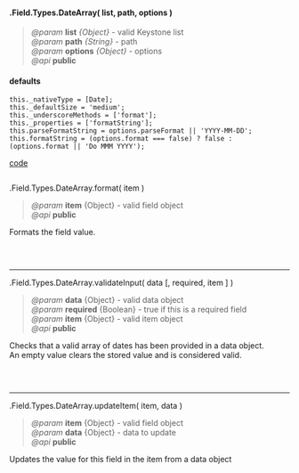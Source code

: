#### .Field.Types.DateArray( list, path, options )  
> *@param* **list** _{Object}_  - valid Keystone list   
> *@param* **path** _{String}_  - path   
> *@param* **options** _{Object}_  - options   
> *@api* **public**  

<div class="code-header"> <h4>defaults</h4></div><pre class=" language-javascript"><code class="language-javascript">this._nativeType = [Date];
this._defaultSize = 'medium';
this._underscoreMethods = ['format'];
this._properties = ['formatString'];
this.parseFormatString = options.parseFormat || 'YYYY-MM-DD';
this.formatString = (options.format === false) ? false : (options.format || 'Do MMM YYYY');</code></pre>

<div class="code-header addGitHubLink" data-file="lib/fieldTypes/datearray.js"> <a href="#" class="loadCode"> code</a></div><pre class=" language-javascript hideCode api"></pre> 

<span class="subMethod"> .Field.Types.DateArray.format( item ) </span>  
> *@param* **item** {Object} - valid field object   
> *@api* **public**     

Formats the field value.

<div class="code-header addGitHubLink" data-file="lib/fieldTypes/datearray.js#L38-L50"> &nbsp;</div><pre class=" language-javascript hideCode api"></pre> 

---
<span class="subMethod"> .Field.Types.DateArray.validateInput( data [, required, item ] )  </span> 
> *@param* **data** {Object} - valid data object  
> *@param* **required** {Boolean} - true if this is a required field  
> *@param* **item** {Object} - valid item object  
> *@api* **public**   
 

Checks that a valid array of dates has been provided in a data object.  
An empty value clears the stored value and is considered valid.

<div class="code-header addGitHubLink" data-file="lib/fieldTypes/datearray.js#L52-L101"> &nbsp;</div><pre class=" language-javascript hideCode api"></pre> 


---
<span class="subMethod"> .Field.Types.DateArray.updateItem( item, data )  </span> 
> *@param* **item** {Object} - valid field object  
> *@param* **data** {Object} - data to update  
> *@api* **public**  

Updates the value for this field in the item from a data object 

<div class="code-header addGitHubLink" data-file="lib/fieldTypes/datearray.js#L104-L133"> &nbsp;</div><pre class=" language-javascript hideCode api"></pre> 

